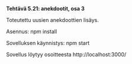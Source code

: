 **Tehtävä 5.21: anekdootit, osa 3**

Toteutettu uusien anekdoottien lisäys.

Asennus:
    npm install

Sovelluksen käynnistys:
    npm start

Sovellus löytyy osoitteesta http://localhost:3000/




